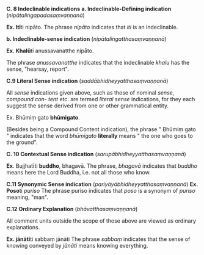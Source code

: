 **C. 8 Indeclinable indications** 
 **a. Indeclinable-Defining indication** (*nipātaliṅgapadasaṃvaṇṇanā*) 
 
 **Ex. Itī**ti nipāto. 
 The phrase *nipāto* indicates that *iti* is an indeclinable. 
 
 **b. Indeclinable-sense indication** (*nipātaliṅgatthasaṃvaṇṇanā*) 
 
 **Ex. Khalū**ti anussavanatthe nipāto. 
 
 The phrase *anussavanatthe* indicates that the indeclinable *khalu* has the 
sense, "hearsay, report". 

 **C.9 Literal Sense indication** (*saddābhidheyyatthasaṃvaṇṇanā*) 
 
 All *sense* indications given above, such as those of nominal *sense*, *compound con-
tent* etc. are termed *literal sense* indications, for they each suggest the sense derived from 
one or other grammatical entity. 

 Ex. Bhūmiṃ gato **bhūmigato**. 

(Besides being a Compound Content indication), the phrase " Bhūmiṃ gato " 
indicates that the word *bhūmigato* **literally** means " the one who goes to the 
ground". 

 **C. 10 Contextual Sense indication** (*sarupābhidheyyatthasaṃvaṇṇanā*) 
 
 **Ex**. Bujjhatīti **buddho**, bhagavā. The phrase, *bhagavā* indicates that *buddho* means here the Lord Buddha, i.e. 
not all those who know. 
 
**C.11 Synonymic Sense indication** (*pariyāyābhidheyyatthasaṃvaṇṇanā*) 
**Ex. Poso**ti *puriso* The phrase puriso indicates that *poso* is a synonym of *puriso* meaning, 
"man". 
 
**C.12 Ordinary Explanation** (*bhāvatthasaṃvaṇṇanā*) 

All comment units outside the scope of those above are viewed as ordinary explanations. 

**Ex. jānātī**ti sabbaṃ jānāti 
 The phrase *sabbaṃ* indicates that the sense of knowing conveyed by *jānāti* means knowing everything. 

